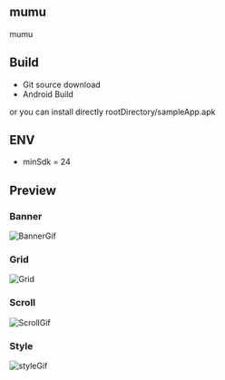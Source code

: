 ## mumu
mumu


## Build
- Git source download
- Android Build

or you can install directly rootDirectory/sampleApp.apk

## ENV
- minSdk = 24

## Preview
### Banner
![BannerGif](https://github.com/user-attachments/assets/eb76fe1d-8476-4099-a469-d0815bf69ad3)

### Grid
![Grid](https://github.com/user-attachments/assets/14e80a8d-4950-4cf0-b85d-2ca8840b959a)

### Scroll
![ScrollGif](https://github.com/user-attachments/assets/5405b72f-251d-465b-9e23-92ebcdfe06c0)

### Style
![styleGif](https://github.com/user-attachments/assets/2cb2edfb-01f4-4b9d-8c68-44cec5edfa06)

